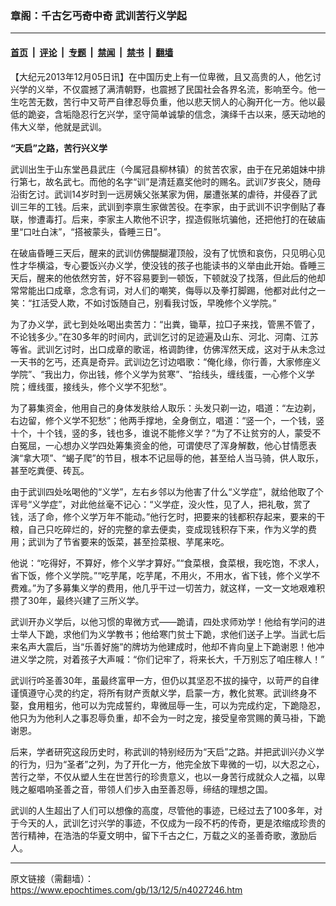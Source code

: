 ### 章阁：千古乞丐奇中奇 武训苦行义学起

---

#### [首页](../../../..?n4027246) &nbsp;|&nbsp; [评论](../../../../../epoch-comment?n4027246) &nbsp;|&nbsp; [专题](../../../../../epoch-special?n4027246) &nbsp;|&nbsp; [禁闻](../../../../../epoch-news?n4027246) &nbsp;|&nbsp; [禁书](../../../../../books?n4027246) &nbsp;|&nbsp; [翻墙](https://github.com/gfw-breaker/nogfw/blob/master/README.md?n4027246)


<div class="post_content" id="artbody" itemprop="articleBody">
 <!-- article content begin -->
 <p>
  【大纪元2013年12月05日讯】在中国历史上有一位卑微，且又高贵的人，他乞讨兴学的义举，不仅震撼了满清朝野，也震撼了民国社会各界名流，影响至今。他一生吃苦无数，苦行中又苛严自律忍辱负重，他以悲天悯人的心胸开化一方。他以最低的跪姿，含垢隐忍行乞兴学，坚守简单诚挚的信念，演绎千古以来，感天动地的伟大义举，他就是武训。
 </p>
 <p>
  <b>
   “天启”之路，苦行兴义学
  </b>
 </p>
 <p>
  武训出生于山东堂邑县武庄（今属冠县柳林镇）的贫苦农家，由于在兄弟姐妹中排行第七，故名武七。而他的名字“训”是清廷嘉奖他时的赐名。武训7岁丧父，随母沿街乞讨。武训14岁时到一远房姨父张某家为佣，屡遭张某的虐待，并侵吞了武训三年的工钱。后来，武训到李禀生家做苦役。在李家，由于武训不识字倒贴了春联，惨遭毒打。后来，李家主人欺他不识字，捏造假账坑骗他，还把他打的在破庙里“口吐白沫”，“搭被蒙头，昏睡三日”。
 </p>
 <p>
  在破庙昏睡三天后，醒来的武训仿佛醍醐灌顶般，没有了忧愤和哀伤，只见明心见性才华横溢，专心要饭兴办义学，使没钱的孩子也能读书的义举由此开始。昏睡三天后，醒来的他依然穷苦，好不容易要到一顿饭，下顿就没了找落，但此后的他却常常能出口成章，念念有词，对人们的嘲笑，侮辱以及拳打脚踢，他都对此付之一笑：“扛活受人欺，不如讨饭随自己，别看我讨饭，早晚修个义学院。”
 </p>
 <p>
  为了办义学，武七到处吆喝出卖苦力：“出粪，锄草，拉□子来找，管黑不管了，不论钱多少。”在30多年的时间内，武训乞讨的足迹遍及山东、河北、河南、江苏等省。武训乞讨时，出口成章的歌谣，格调韵律，仿佛浑然天成，这对于从未念过一天书的乞丐，还真是奇异。武训边乞讨边唱歌：“俺化缘，你行善，大家修座义学院”、“我出力，你出钱，修个义学为贫寒”、“拾线头，缠线蛋，一心修个义学院；缠线蛋，接线头，修个义学不犯愁”。
 </p>
 <p>
  为了募集资金，他用自己的身体发肤给人取乐：头发只剃一边，唱道：“左边剃，右边留，修个义学不犯愁”；他两手撑地，全身倒立，唱道：“竖一个，一个钱，竖十个，十个钱，竖的多，钱也多，谁说不能修义学？”为了不让贫穷的人，蒙受不白冤屈，一心想办义学四处筹集资金的他，可谓使尽了浑身解数，他心甘情愿表演“拿大项”、“蝎子爬”的节目，根本不记屈辱的他，甚至给人当马骑，供人取乐，甚至吃粪便、砖瓦。
 </p>
 <p>
  由于武训四处吆喝他的“义学”，左右乡邻以为他害了什么“义学症”，就给他取了个诨号“义学症”，对此他丝毫不记心：“义学症，没火性，见了人，把礼敬，赏了钱，活了命，修个义学万年不能动。”他行乞时，把要来的钱都积存起来，要来的干粮，自己只吃碎烂的，好的完整的拿去便卖，变成现钱积存下来，作为义学的费用；武训为了节省要来的饭菜，甚至捡菜根、芋尾来吃。
 </p>
 <p>
  他说：“吃得好，不算好，修个义学才算好。”“食菜根，食菜根，我吃饱，不求人，省下饭，修个义学院。”“吃芋尾，吃芋尾，不用火，不用水，省下钱，修个义学不费难。”为了多募集义学的费用，他几乎干过一切苦力，就这样，一文一文地艰难积攒了30年，最终兴建了三所义学。
 </p>
 <p>
  武训开办义学后，以他习惯的卑微方式——跪请，四处求师劝学！他给有学问的进士举人下跪，求他们为义学教书；他给寒门贫士下跪，求他们送子上学。当武七后来名声大震后，当“乐善好施”的牌坊为他建成时，他却不肯向皇上下跪谢恩！他冲进义学之院，对着孩子大声喊：“你们记牢了，将来长大，千万别忘了咱庄稼人！”
 </p>
 <p>
  武训行吟圣善30年，虽最终富甲一方，但仍以其坚忍不拔的操守，以苛严的自律谨慎遵守心灵的约定，将所有财产贡献义学，启蒙一方，教化贫寒。武训终身不娶，食用粗劣，他可以为完成誓约，卑微屈辱一生，可以为完成约定，下跪隐忍，他只为为他利人之事忍辱负重，却不会为一时之宠，接受皇帝赏赐的黄马褂，下跪谢恩。
 </p>
 <p>
  后来，学者研究这段历史时，称武训的特别经历为“天启”之路。并把武训兴办义学的行为，归为“圣者”之列，为了开化一方，他完全放下卑微的一切，以大忍之心，苦行之举，不仅从塑人生在世苦行的珍贵意义，也以一身苦行成就众人之福，以卑贱之躯唱响圣善之音，带领人们步入由至善忍辱，缔结的理想之国。
 </p>
 <p>
  武训的人生超出了人们可以想像的高度，尽管他的事迹，已经过去了100多年，对于今天的人，武训乞讨兴学的事迹，不仅成为一段不朽的传奇，更是浓缩成珍贵的苦行精神，在浩浩的华夏文明中，留下千古之仁，万载之义的圣善奇歌，激励后人。
 </p>
 <p>
  <!-- article content end -->
  <div id="below_article_ad">
  </div>
 </p>
</div>


---

原文链接（需翻墙）：https://www.epochtimes.com/gb/13/12/5/n4027246.htm